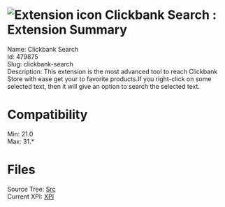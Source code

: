 # ![Extension icon](https://addons.thunderbird.net/user-media/addon_icons/479/479875-64.png?modified=1432273461) Clickbank Search : Extension Summary

Name: Clickbank Search  
Id: 479875  
Slug: clickbank-search  
Description: This extension is the most advanced tool to reach Clickbank Store with ease get your to favorite products.If you right-click on some selected text, then it will give an option to search the selected text.
  

# Compatibility
Min: 21.0  
Max: 31.*  

# Files

Source Tree: [Src](C:/Dev/Thunderbird/ThunderKdB/xall/xOther/479875-clickbank-search/src)  
Current XPI: [XPI](C:/Dev/Thunderbird/ThunderKdB/xall/xOther/479875-clickbank-search/xpi)  



